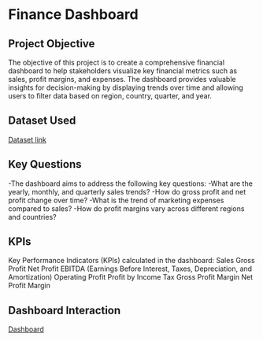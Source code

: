 # Finance Dashboard

## Project Objective

The objective of this project is to create a comprehensive financial dashboard to help stakeholders visualize key financial metrics such as sales, profit margins, and expenses. The dashboard provides valuable insights for decision-making by displaying trends over time and allowing users to filter data based on region, country, quarter, and year.

## Dataset Used
<a href="https://github.com/jawarianaeem/Finance-Dashbaord/blob/main/Data%20file%20.xlsx"/> Dataset link</a>

## Key Questions 
-The dashboard aims to address the following key questions:
-What are the yearly, monthly, and quarterly sales trends?
-How do gross profit and net profit change over time?
-What is the trend of marketing expenses compared to sales?
-How do profit margins vary across different regions and countries?

## KPIs
Key Performance Indicators (KPIs) calculated in the dashboard:
Sales
Gross Profit
Net Profit
EBITDA (Earnings Before Interest, Taxes, Depreciation, and Amortization)
Operating Profit
Profit by Income Tax
Gross Profit Margin
Net Profit Margin

## Dashboard Interaction 
<a href= "https://github.com/jawarianaeem/Finance-Dashbaord/blob/main/Screenshot%202025-01-12%20at%2016.55.56.png">Dashboard </a>

